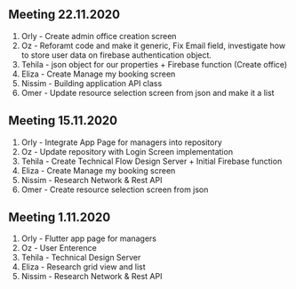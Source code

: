 ## Meeting 22.11.2020
1. Orly - Create admin office creation screen
2. Oz - Reforamt code and make it generic, Fix Email field, investigate how to store user data on firebase authentication object.
3. Tehila - json object for our properties + Firebase function (Create office)
4. Eliza - Create Manage my booking screen
5. Nissim - Building application API class
6. Omer - Update resource selection screen from json and make it a list

## Meeting 15.11.2020
1. Orly - Integrate App Page for managers into repository
2. Oz - Update repository with Login Screen implementation
3. Tehila - Create Technical Flow Design Server + Initial Firebase function
4. Eliza - Create Manage my booking screen
5. Nissim - Research Network & Rest API
6. Omer - Create resource selection screen from json

## Meeting 1.11.2020
1. Orly - Flutter app page for managers
2. Oz - User Enterence 
3. Tehila - Technical Design Server
4. Eliza - Research grid view and list
5. Nissim - Research Network & Rest API

